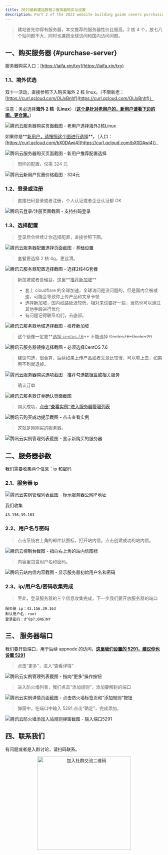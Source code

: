 ```yaml
---
title: 2023最新建站教程②服务器购买与设置
description: Part 2 of the 2023 website building guide covers purchasing and setting up a server, recommending Tencent Cloud (Qcloud). Details include selecting server specs (2 core, 4GB RAM, CentOS 7.6, Singapore), collecting credentials (IP, username, password), and opening firewall port 5291 for AppNode access.
---
```


> 建站首先你得有服务器，本文推荐的服务器性价比极高，2 核 4 个，放七八个站问题不大，同时也兼顾全球访问和国内访问问题。

## 一、购买服务器 {#purchase-server}

服务器购买入口：[https://laifa.xin/txy](https://laifa.xin/txy)

### 1.1、境外优选 

双十一活动，直接参照下入购买海外 2 核 linux。（不限新老：[https://curl.qcloud.com/OIJxBnhf](https://curl.qcloud.com/OIJxBnhf)）

注意：务必选择**海外 2 核（Linux**）（**<u>这个是针对老用户的，新用户请看下边的图，更合算。</u>**）

![腾讯云服务器购买页面截图 - 老用户选择海外2核Linux](https://cos.files.maozhishi.com/public/attachments/xsj/2023-11-12-1699796605605.png)

如果你是**<u>新用户，请按照这个图进行选择</u>**。（入口：[https://curl.qcloud.com/bX0DAwi4](https://curl.qcloud.com/bX0DAwi4)）

![腾讯云服务器购买页面截图 - 新用户推荐配置选择](https://cos.files.maozhishi.com/public/attachments/xsj/2023-11-12-1699796605606.png)

> 同样的配置，仅需 324 元

![腾讯云新用户优惠价格截图 - 324元](https://cos.files.maozhishi.com/public/attachments/xsj/2023-11-12-1699796605607.png)

### 1.2、登录或注册 

> 直接扫码登录或者注册，个人认证或者企业认证都 OK

![腾讯云登录/注册页面截图 - 支持扫码登录](https://cos.files.maozhishi.com/public/attachments/xsj/2023-11-12-1699796605608.png)

### 1.3、选择配置 

> 登录后会继续让你选择配置，直接参照下图。

![腾讯云服务器配置选择页面截图 - 基础设置](https://cos.files.maozhishi.com/public/attachments/xsj/2023-11-12-1699796605609.png)

> 套餐要选择 2 核 4g，更丝滑。

![腾讯云服务器配置选择截图 - 选择2核4G套餐](https://cos.files.maozhishi.com/public/attachments/xsj/2023-11-12-1699796605610.png)

> 新加坡或者是硅谷，这里**<u>推荐新加坡</u>**
>
> - 套上 cloudflare 的全球加速，全球访问是没问题的，但是国内会被减速，可能会导致你上传产品和文章卡顿
> - 选择新加坡，国内线路延迟较低，相对来说要好一些，当然也可以通过其他手段进行优化
> - 有问题记得联系咱们，去底部。

![腾讯云服务器地域选择截图 - 推荐新加坡](https://cos.files.maozhishi.com/public/attachments/xsj/2023-11-12-1699796605611.png)

> 这个镜像一定要**<u>选择 centos 7.6</u>** 不能选择 ~~Centos7.6-Docker20~~

![腾讯云服务器镜像选择截图 - 必须选择CentOS 7.6](https://cos.files.maozhishi.com/public/attachments/xsj/2023-11-12-1699796605612.png)

> 建议勾选，很合算，后续如果上传产品或者文章比较慢，可以套上去，如果用不到就退掉。

![腾讯云服务器购买选项截图 - 推荐勾选数据盘或相关服务](https://cos.files.maozhishi.com/public/attachments/xsj/2023-11-12-1699796605613.png)

> 确认订单

![腾讯云服务器订单确认页面截图](https://cos.files.maozhishi.com/public/attachments/xsj/2023-11-12-1699796605618.png)

> 购买成功，**<u>点击“查看实例”进入服务器管理列表</u>**

![腾讯云购买成功提示截图 - 点击查看实例](https://cos.files.maozhishi.com/public/attachments/xsj/2023-11-12-1699796605619.png)

> 这就是刚刚买的服务器。

![腾讯云实例管理列表截图 - 显示新购买的服务器](https://cos.files.maozhishi.com/public/attachments/xsj/2023-11-12-1699796605620.png)

## 二、服务器参数 

我们需要收集两个信息：ip 和密码

### 2.1、服务器 ip 

![腾讯云实例管理列表截图 - 标示服务器公网IP地址](https://cos.files.maozhishi.com/public/attachments/xsj/2023-11-12-1699796605621.png)

我们收集

```text
43.156.39.163
```

### 2.2、用户名与密码 

> 点击系统右上角的邮件状图标，打开站内信，点击创建成功的站内信。

![腾讯云控制台截图 - 指向右上角的站内信图标](https://cos.files.maozhishi.com/public/attachments/xsj/2023-11-12-1699796605622.png)

> 内容里包含用户名和密码。

![腾讯云站内信内容截图 - 显示服务器初始用户名和密码](https://cos.files.maozhishi.com/public/attachments/xsj/2023-11-12-1699796605623.png)

### 2.3、ip/用户名/密码收集完成 

> 至此，登录服务器的三个信息收集完成，下一步我们要开放服务器的端口

```text
服务器 ip：43.156.39.163
默认用户名：root
登录密码：d^8p7;6N6)NY
```

## 三、 服务器端口 

我们要开启端口，用于后续 appnode 的访问，**<u>这里我们设置的 5291，建议你也设置 5291</u>**

> 点击“更多”，进入“查看详情”

![腾讯云实例管理列表截图 - 指向“更多”操作按钮](https://cos.files.maozhishi.com/public/attachments/xsj/2023-11-12-1699796605624.png)

> 进入防火墙列表，我们点击“添加规则”，添加要解封的端口

![腾讯云实例详情页面截图 - 点击防火墙标签页和“添加规则”按钮](https://cos.files.maozhishi.com/public/attachments/xsj/2023-11-12-1699796605625.png)

> 弹窗中，在端口中输入 5291.点击“确定”，完成添加。

![腾讯云防火墙添加入站规则弹窗截图 - 输入端口5291](https://cos.files.maozhishi.com/public/attachments/xsj/2023-11-12-1699796605626.png)

## 四、联系我们 

有问题或者是入群讨论，请扫码联系。

<p style="text-align: center;"><img src="https://cos.files.maozhishi.com/public/attachments/xsj/2023-11-12-1699770009656.png" width="298" alt="加入社群交流二维码" /></p>
